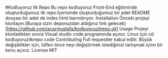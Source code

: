 #Kodluyoruz Ilk Repo
Bu repo kodluyoruz Front-End eğitiminde oluşturduğumuz ilk repo.İçerisinde oluşturduğumuz bir adet README dosyası bir adet de index.html barındırıyor.
İnstallation
Önceki projeyi klonlayın.(Buraya sizin deponuzdan aldığınız link gelecek)
[https://github.com/acarmustafa/kodluyoruzilrepo.git]
Usage
Projeyi klonladıktan sonra Visual studio code programında açınız.
Linux için
cd kodluyoruzilkrepo
code
Contributing
Full requestler kabul edilir. Büyük değişiklikler için, lütfen önce neyi değiştirmek istediğinizi tartışmak içinn bir konu açınız.
License
MIT
